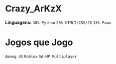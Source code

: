 # Crazy_ArKzX

**Linguagens:** ```30% Python``` ```20% HTMLT/CSS/JS``` ```15% Pawn```


# Jogos que Jogo
```Among US```
```Roblox```
```SA-MP Multiplayer```
